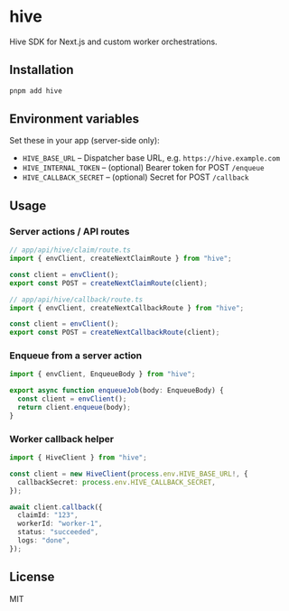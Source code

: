 # hive

Hive SDK for Next.js and custom worker orchestrations.

## Installation

```bash
pnpm add hive
```

## Environment variables

Set these in your app (server-side only):

- `HIVE_BASE_URL` – Dispatcher base URL, e.g. `https://hive.example.com`
- `HIVE_INTERNAL_TOKEN` – (optional) Bearer token for POST `/enqueue`
- `HIVE_CALLBACK_SECRET` – (optional) Secret for POST `/callback`

## Usage

### Server actions / API routes

```ts
// app/api/hive/claim/route.ts
import { envClient, createNextClaimRoute } from "hive";

const client = envClient();
export const POST = createNextClaimRoute(client);
```

```ts
// app/api/hive/callback/route.ts
import { envClient, createNextCallbackRoute } from "hive";

const client = envClient();
export const POST = createNextCallbackRoute(client);
```

### Enqueue from a server action

```ts
import { envClient, EnqueueBody } from "hive";

export async function enqueueJob(body: EnqueueBody) {
  const client = envClient();
  return client.enqueue(body);
}
```

### Worker callback helper

```ts
import { HiveClient } from "hive";

const client = new HiveClient(process.env.HIVE_BASE_URL!, {
  callbackSecret: process.env.HIVE_CALLBACK_SECRET,
});

await client.callback({
  claimId: "123",
  workerId: "worker-1",
  status: "succeeded",
  logs: "done",
});
```

## License

MIT
